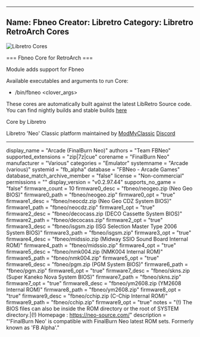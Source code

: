 -----------------------
Name: Fbneo
Creator: Libretro
Category: Libretro RetroArch Cores
-----------------------
![Libretro Cores](https://modmyclassic.com/wp-content/uploads/2020/06/LibRetroNeoCoresSmall.png)

=== Fbneo Core for RetroArch ===

Module adds support for Fbneo

Available executables and arguments to run Core:
- /bin/fbneo <rom> <clover_args>

These cores are automatically built against the latest LibRetro Source code. You can find nightly builds and stable builds [here](https://modmyclassic.com/hmodcores)

Core by Libretro

Libretro 'Neo' Classic platform maintained by [ModMyClassic](https://modmyclassic.com) [Discord](https://modmyclassic.com/discord)

-----------------------

display_name = "Arcade (FinalBurn Neo)"
authors = "Team FBNeo"
supported_extensions = "zip|7z|cue"
corename = "FinalBurn Neo"
manufacturer = "Various"
categories = "Emulator"
systemname = "Arcade (various)"
systemid = "fb_alpha"
database = "FBNeo - Arcade Games"
database_match_archive_member = "false"
license = "Non-commercial"
permissions = ""
display_version = "v0.2.97.44"
supports_no_game = "false"
firmware_count = 10
firmware0_desc = "fbneo/neogeo.zip (Neo Geo BIOS)"
firmware0_path = "fbneo/neogeo.zip"
firmware0_opt = "true"
firmware1_desc = "fbneo/neocdz.zip (Neo Geo CDZ System BIOS)"
firmware1_path = "fbneo/neocdz.zip"
firmware1_opt = "true"
firmware2_desc = "fbneo/decocass.zip (DECO Cassette System BIOS)"
firmware2_path = "fbneo/decocass.zip"
firmware2_opt = "true"
firmware3_desc = "fbneo/isgsm.zip (ISG Selection Master Type 2006 System BIOS)"
firmware3_path = "fbneo/isgsm.zip"
firmware3_opt = "true"
firmware4_desc = "fbneo/midssio.zip (Midway SSIO Sound Board Internal ROM)"
firmware4_path = "fbneo/midssio.zip"
firmware4_opt = "true"
firmware5_desc = "fbneo/nmk004.zip (NMK004 Internal ROM)"
firmware5_path = "fbneo/nmk004.zip"
firmware5_opt = "true"
firmware6_desc = "fbneo/pgm.zip (PGM System BIOS)"
firmware6_path = "fbneo/pgm.zip"
firmware6_opt = "true"
firmware7_desc = "fbneo/skns.zip (Super Kaneko Nova System BIOS)"
firmware7_path = "fbneo/skns.zip"
firmware7_opt = "true"
firmware8_desc = "fbneo/ym2608.zip (YM2608 Internal ROM)"
firmware8_path = "fbneo/ym2608.zip"
firmware8_opt = "true"
firmware9_desc = "fbneo/cchip.zip (C-Chip Internal ROM)"
firmware9_path = "fbneo/cchip.zip"
firmware9_opt = "true"
notes = "(!) The BIOS files can also be inside the ROM directory or the root of SYSTEM directory.|(!) Homepage : https://neo-source.com/"
description = "'FinalBurn Neo' is compatible with FinalBurn Neo latest ROM sets. Formerly known as 'FB Alpha'."
